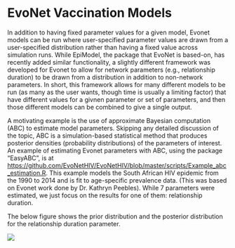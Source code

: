 EvoNet Vaccination Models
================

In addition to having fixed parameter values for a given model, Evonet
models can be run where user-specified parameter values are drawn from a
user-specified distribution rather than having a fixed value across
simulation runs. While EpiModel, the package that EvoNet is based-on,
has recently added similar functionality, a slightly different framework
was developed for Evonet to allow for network parameters (e.g.,
relationship duration) to be drawn from a distribution in addition to
non-network parameters. In short, this framework allows for many
different models to be run (as many as the user wants, though time is
usually a limiting factor) that have different values for a givnen
parameter or set of parameters, and then those different models can be
combined to give a single output.

A motivating example is the use of approximate Bayesian computation
(ABC) to estimate model parameters. Skipping any detailed discussion of
the topic, ABC is a simulation-based statistical method that produces
posterior densities (probability distributions) of the parameters of
interest. An example of estimating Evonet parameters with ABC, using the
package “EasyABC”, is at
<https://github.com/EvoNetHIV/EvoNetHIV/blob/master/scripts/Example_abc_estimation.R>.
This example models the South African HIV epidemic from the 1990 to 2014
and is fit to age-specific prevalence data. (This was based on Evonet
work done by Dr. Kathryn Peebles). While 7 parameters were estimated, we
just focus on the results for one of them: relationship duration.

The below figure shows the prior distribution and the posterior
distribution for the relationship duration parameter.

![](https://github.com/EvoNetHIV/EvoNetHIV-Overview/blob/master/img/abc_example_output.png)
